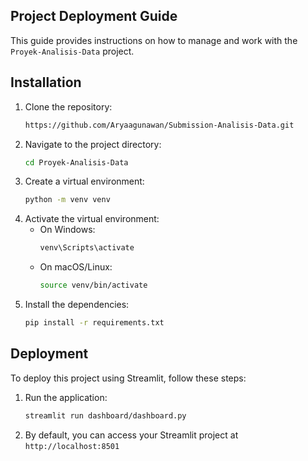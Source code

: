 ## Project Deployment Guide

This guide provides instructions on how to manage and work with the `Proyek-Analisis-Data` project.

## Installation

1. Clone the repository:
    ```sh
   https://github.com/Aryaagunawan/Submission-Analisis-Data.git
    ```
2. Navigate to the project directory:
    ```sh
    cd Proyek-Analisis-Data
    ```
3. Create a virtual environment:
    ```sh
    python -m venv venv
    ```
4. Activate the virtual environment:
    - On Windows:
        ```sh
        venv\Scripts\activate
        ```
    - On macOS/Linux:
        ```sh
        source venv/bin/activate
        ```
5. Install the dependencies:
    ```sh
    pip install -r requirements.txt
    ```

## Deployment

To deploy this project using Streamlit, follow these steps:

1. Run the application:
    ```sh
    streamlit run dashboard/dashboard.py
    ```
2. By default, you can access your Streamlit project at
   `http://localhost:8501`
